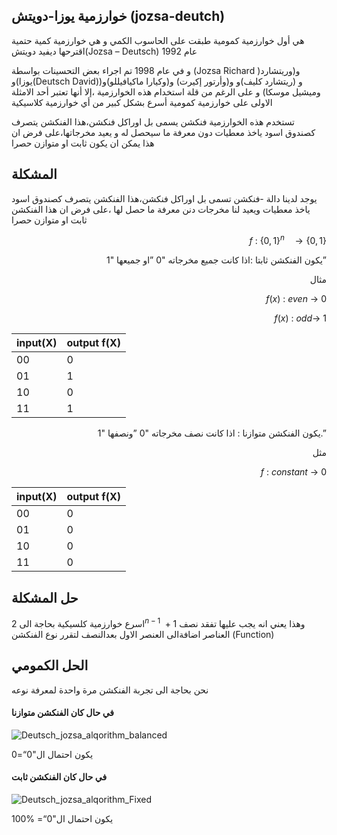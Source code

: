 ## خوارزمية يوزا-دويتش (jozsa-deutch)

هي أول خوارزمية كمومية طبقت على الحاسوب الكمي و
هي خوارزمية كمية حتمية اقترحها ديفيد دويتش(Jozsa – Deutsch)
 عام 1992 

و في عام 1998 تم اجراء بعض التحسينات بواسطة 
(Jozsa Richard )و(وريتشارد يوزا)و(Deutsch David)و
(ريتشارد كليف)و و(وأرتور إكيرت) و(وكيارا ماكيافيللو)و( وميشيل موسكا) و على الرغم من
قلة استخدام هذه الخوارزمية ،إلا أنها تعتبر أحد الامثلة الاولى على خوارزمية كمومية أسرع بشكل كبير من أي خوارزمية كلاسيكية



تستخدم هذه الخوارزمية  فنكشن يسمى بل اوراكل فنكشن،هذا الفنكشن يتصرف كصندوق اسود ياخذ معطيات دون معرفة ما سيحصل له و يعيد مخرجاتها،على فرض ان هذا يمكن ان يكون ثابت او متوازن حصرا


## المشكلة
يوجد لدينا دالة -فنكشن تسمى بل اوراكل فنكشن،هذا الفنكشن يتصرف كصندوق اسود ياخذ معطيات ويعيد لنا مخرجات دنن معرفة ما حصل لها ،على فرض ان هذا الفنكشن ثابت او متوازن حصرا

 <div align="right">
 
$f\::\:\left\{0,1\right\}^n\:\:\:\to \left\{0,1\right\}$

يكون الفنكشن ثابتا :اذا كانت جميع مخرجاته "0 ”او جميعها "1” 

مثال 

$f\left(x\right)\::\:even\:\to \:0$

$f\left(x\right)\::\:odd\to \:1$
</div>

<!-- جدول  -->
| input(X)    | output f(X) |
| ----------- | ----------- |
| 00          |  0          |
| 01          |  1          |
| 10          |  0          |
| 11          |  1          |
 <div align="right">

يكون الفنكشن متوازنا : اذا كانت نصف مخرجاته "0 ”ونصفها "1.” 


مثل 

$f\::\:constant\:\to \:0$
</div>

<!-- جدول  -->
| input(X)    | output f(X) |
| ----------- | ----------- |
| 00          |  0          |
| 01          |  0          |
| 10          |  0          |
| 11          |  0          |




## حل المشكلة

اسرع خوارزمية كلسيكية بحاجة الى $2^{n-1}\:+1$ وهذا يعني انه يجب عليها تفقد نصف العناصر اضافةالى العنصر الاول بعدالنصف لتقرر نوع الفنكشن
(Function)

## الحل الكمومي

نحن بحاجة الى تجربة الفنكشن مرة واحدة لمعرفة نوعه

#### في حال كان الفنكشن متوازنا


![Deutsch_jozsa_alqorithm_balanced](~/images/Deutsch_jozsa_alqorithm_balanced.png)

يكون احتمال ال"0“=0

#### في حال كان الفنكشن ثابت


![Deutsch_jozsa_alqorithm_Fixed](~/images/Deutsch_jozsa_alqorithm_Fixed.png)

يكون احتمال ال"0“= %100


